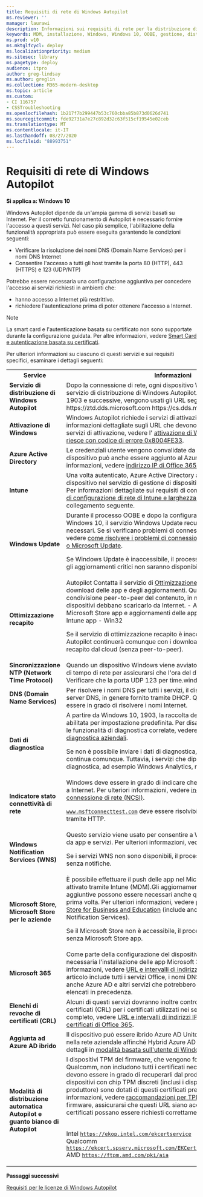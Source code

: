 ```yaml
---
title: Requisiti di rete di Windows Autopilot
ms.reviewer: ''
manager: laurawi
description: Informazioni sui requisiti di rete per la distribuzione di Windows Autopilot.
keywords: MDM, installazione, Windows, Windows 10, OOBE, gestione, distribuzione, Autopilot, ZTD, zero-touch, partner, msfb, Intune
ms.prod: w10
ms.mktglfcycl: deploy
ms.localizationpriority: medium
ms.sitesec: library
ms.pagetype: deploy
audience: itpro
author: greg-lindsay
ms.author: greglin
ms.collection: M365-modern-desktop
ms.topic: article
ms.custom:
- CI 116757
- CSSTroubleshooting
ms.openlocfilehash: 1b217f7b299447b53c760cbba85b873d0626d741
ms.sourcegitcommit: fde92731a7e27c892d32c63f515cf19545e02ceb
ms.translationtype: MT
ms.contentlocale: it-IT
ms.lasthandoff: 08/27/2020
ms.locfileid: "88993751"
---
```

# <a name="windows-autopilot-networking-requirements"></a>Requisiti di rete di Windows Autopilot

**Si applica a: Windows 10**

Windows Autopilot dipende da un'ampia gamma di servizi basati su Internet. Per il corretto funzionamento di Autopilot è necessario fornire l'accesso a questi servizi. Nel caso più semplice, l'abilitazione della funzionalità appropriata può essere eseguita garantendo le condizioni seguenti:

- Verificare la risoluzione dei nomi DNS (Domain Name Services) per i nomi DNS Internet
- Consentire l'accesso a tutti gli host tramite la porta 80 (HTTP), 443 (HTTPS) e 123 (UDP/NTP)

Potrebbe essere necessaria una configurazione aggiuntiva per concedere l'accesso ai servizi richiesti in ambienti che:
- hanno accesso a Internet più restrittivo.
- richiedere l'autenticazione prima di poter ottenere l'accesso a Internet. 

> [!NOTE]
> La smart card e l'autenticazione basata su certificato non sono supportate durante la configurazione guidata. Per altre informazioni, vedere [Smart Card e autenticazione basata su certificati](/azure/active-directory/devices/azureadjoin-plan#smartcards-and-certificate-based-authentication).

Per ulteriori informazioni su ciascuno di questi servizi e sui requisiti specifici, esaminare i dettagli seguenti:

<table><th>Service<th>Informazioni
<tr><td><b>Servizio di distribuzione di Windows Autopilot<b><td>Dopo la connessione di rete, ogni dispositivo Windows 10 contatterà il servizio di distribuzione di Windows Autopilot. Con Windows 10 versione 1903 e successive, vengono usati gli URL seguenti: https://ztd.dds.microsoft.com https://cs.dds.microsoft.com . <br>

<tr><td><b>Attivazione di Windows<b><td>Windows Autopilot richiede i servizi di attivazione Windows. Per informazioni dettagliate sugli URL che devono essere accessibili per i servizi di attivazione, vedere l' <a href="https://support.microsoft.com/help/921471/windows-activation-or-validation-fails-with-error-code-0x8004fe33">attivazione di Windows o la convalida non riesce con codice di errore 0x8004FE33</a>.<br>

<tr><td><b>Azure Active Directory<b><td>Le credenziali utente vengono convalidate da Azure Active Directory e il dispositivo può anche essere aggiunto al Azure Active Directory. Per altre informazioni, vedere <a href="https://docs.microsoft.com/office365/enterprise/office-365-ip-web-service">indirizzo IP di Office 365 e servizio Web URL</a>.
<tr><td><b>Intune<b><td>Una volta autenticato, Azure Active Directory attiverà la registrazione del dispositivo nel servizio di gestione di dispositivi mobili (MDM) di Intune. Per informazioni dettagliate sui requisiti di comunicazione di rete: <a href="https://docs.microsoft.com/intune/network-bandwidth-use#network-communication-requirements">requisiti di configurazione di rete di Intune e larghezza di banda</a>, vedere il collegamento seguente.
<tr><td><b>Windows Update<b><td>Durante il processo OOBE e dopo la configurazione del sistema operativo Windows 10, il servizio Windows Update recupera gli aggiornamenti necessari. Se si verificano problemi di connessione a Windows Update, vedere <a href="https://support.microsoft.com/help/818018/how-to-solve-connection-problems-concerning-windows-update-or-microsof">come risolvere i problemi di connessione relativi Windows Update o Microsoft Update</a>.<br>

Se Windows Update è inaccessibile, il processo Autopilot continuerà, ma gli aggiornamenti critici non saranno disponibili.

<tr><td><b>Ottimizzazione recapito<b><td>Autopilot Contatta il servizio di <a href="/windows/deployment/update/waas-delivery-optimization">Ottimizzazione recapito</a> durante il download delle app e degli aggiornamenti. Questo contatto stabilisce la condivisione peer-to-peer del contenuto, in modo che solo pochi dispositivi debbano scaricarlo da Internet.
- Aggiornamenti - di Windows Microsoft Store app e aggiornamenti delle app di - Office aggiornamenti di Intune app - Win32<br>

Se il servizio di ottimizzazione recapito è inaccessibile, il processo Autopilot continuerà comunque con i download dell'ottimizzazione del recapito dal cloud (senza peer-to-peer).

<tr><td><b>Sincronizzazione NTP (Network Time Protocol)<b><td>Quando un dispositivo Windows viene avviato, viene parlato con un server di tempo di rete per assicurarsi che l'ora del dispositivo sia corretta. Verificare che la porta UDP 123 per time.windows.com sia accessibile.
<tr><td><b>DNS (Domain Name Services)<b><td>Per risolvere i nomi DNS per tutti i servizi, il dispositivo comunica con un server DNS, in genere fornito tramite DHCP. Questo server DNS deve essere in grado di risolvere i nomi Internet.
<tr><td><b>Dati di diagnostica<b><td>A partire da Windows 10, 1903, la raccolta dei dati di diagnostica verrà abilitata per impostazione predefinita. Per disabilitare Windows Analytics e le funzionalità di diagnostica correlate, vedere <a href="https://docs.microsoft.com/windows/privacy/configure-windows-diagnostic-data-in-your-organization#manage-enterprise-diagnostic-data-level">gestire il livello di dati di diagnostica aziendali</a>.<br>

Se non è possibile inviare i dati di diagnostica, il processo Autopilot continua comunque. Tuttavia, i servizi che dipendono dai dati di diagnostica, ad esempio Windows Analytics, non funzioneranno.
<tr><td><b>Indicatore stato connettività di rete<b><td>Windows deve essere in grado di indicare che il dispositivo può accedere a Internet. Per ulteriori informazioni, vedere <a href="https://docs.microsoft.com/windows/privacy/manage-connections-from-windows-operating-system-components-to-microsoft-services#14-network-connection-status-indicator">indicatore di stato della connessione di rete (NCSI)</a>.

<code>www.msftconnecttest.com</code> deve essere risolvibile tramite DNS e accessibile tramite HTTP.
<tr><td><b>Windows Notification Services (WNS)<b><td>Questo servizio viene usato per consentire a Windows di ricevere notifiche da app e servizi. Per ulteriori informazioni, vedere <a href="https://docs.microsoft.com/windows/privacy/manage-connections-from-windows-operating-system-components-to-microsoft-services#26-microsoft-store">Microsoft Store</a>.<br>

Se i servizi WNS non sono disponibili, il processo Autopilot continuerà senza notifiche.
<tr><td><b>Microsoft Store, Microsoft Store per le aziende<b><td>È possibile effettuare il push delle app nel Microsoft Store al dispositivo, attivato tramite Intune (MDM).Gli aggiornamenti delle app e le app aggiuntive possono essere necessari anche quando l'utente accede per la prima volta. Per ulteriori informazioni, vedere <a href="/microsoft-store/prerequisites-microsoft-store-for-business">prerequisiti per Microsoft Store for Business and Education</a> (include anche Azure ad e Windows Notification Services).<br>

Se il Microsoft Store non è accessibile, il processo Autopilot continuerà senza Microsoft Store app.

<tr><td><b>Microsoft 365<b><td>Come parte della configurazione del dispositivo Intune, potrebbe essere necessaria l'installazione delle app Microsoft 365 per Enterprise. Per altre informazioni, vedere <a href="https://support.office.com/article/Office-365-URLs-and-IP-address-ranges-8548a211-3fe7-47cb-abb1-355ea5aa88a2">URL e intervalli di indirizzi IP per Office 365</a>. Questo articolo include tutti i servizi Office, i nomi DNS e gli indirizzi IP. Include anche Azure AD e altri servizi che potrebbero sovrapporsi ai servizi elencati in precedenza.
<tr><td><b>Elenchi di revoche di certificati (CRL)<b><td>Alcuni di questi servizi dovranno inoltre controllare gli elenchi di revoche di certificati (CRL) per i certificati utilizzati nei servizi.Per un elenco completo, vedere <a href="https://support.office.com/article/Office-365-URLs-and-IP-address-ranges-8548a211-3fe7-47cb-abb1-355ea5aa88a2#bkmk_crl">URL e intervalli di indirizzi IP di office 365</a> e <a href="https://aka.ms/o365chains">catene di certificati di Office 365</a>.
<tr><td><b>Aggiunta ad Azure AD ibrido<b><td>Il dispositivo può essere ibrido Azure AD Unito. Il computer deve trovarsi nella rete aziendale affinché Hybrid Azure AD join funzioni. Vedere i dettagli in <a href="user-driven.md#user-driven-mode-for-hybrid-azure-active-directory-join">modalità basata sull'utente di Windows Autopilot</a>
<tr><td><b>Modalità di distribuzione automatica Autopilot e guanto bianco di Autopilot<b><td>I dispositivi TPM del firmware, che vengono forniti solo da Intel, AMD o Qualcomm, non includono tutti i certificati necessari in fase di avvio e devono essere in grado di recuperarli dal produttore al primo utilizzo. I dispositivi con chip TPM discreti (inclusi i dispositivi di qualsiasi altro produttore) sono dotati di questi certificati preinstallati. Per altre informazioni, vedere <a href="https://docs.microsoft.com/windows/security/information-protection/tpm/tpm-recommendations">raccomandazioni per TPM</a>. Per ogni provider TPM del firmware, assicurarsi che questi URL siano accessibili in modo che i certificati possano essere richiesti correttamente:

 <br>Intel <code>https://ekop.intel.com/ekcertservice</code>
 <br>Qualcomm <code>https://ekcert.spserv.microsoft.com/EKCertificate/GetEKCertificate/v1</code>
 <br>AMD <code>https://ftpm.amd.com/pki/aia</code>

</table>

**Passaggi successivi**

[Requisiti per le licenze di Windows Autopilot](licensing-requirements.md)